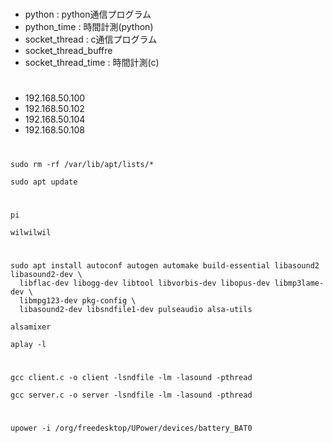 #
- python : python通信プログラム
- python_time : 時間計測(python)
- socket_thread : c通信プログラム
- socket_thread_buffre
- socket_thread_time : 時間計測(c)

#
- 192.168.50.100
- 192.168.50.102
- 192.168.50.104
- 192.168.50.108

#
```
sudo rm -rf /var/lib/apt/lists/*
```

```
sudo apt update
```

#
```
pi
```

```
wilwilwil
```

#
```
sudo apt install autoconf autogen automake build-essential libasound2 libasound2-dev \
  libflac-dev libogg-dev libtool libvorbis-dev libopus-dev libmp3lame-dev \
  libmpg123-dev pkg-config \
  libasound2-dev libsndfile1-dev pulseaudio alsa-utils 
```

```
alsamixer 
```

```
aplay -l
```

#
```
gcc client.c -o client -lsndfile -lm -lasound -pthread
```

```
gcc server.c -o server -lsndfile -lm -lasound -pthread
```

#
```
upower -i /org/freedesktop/UPower/devices/battery_BAT0
```
